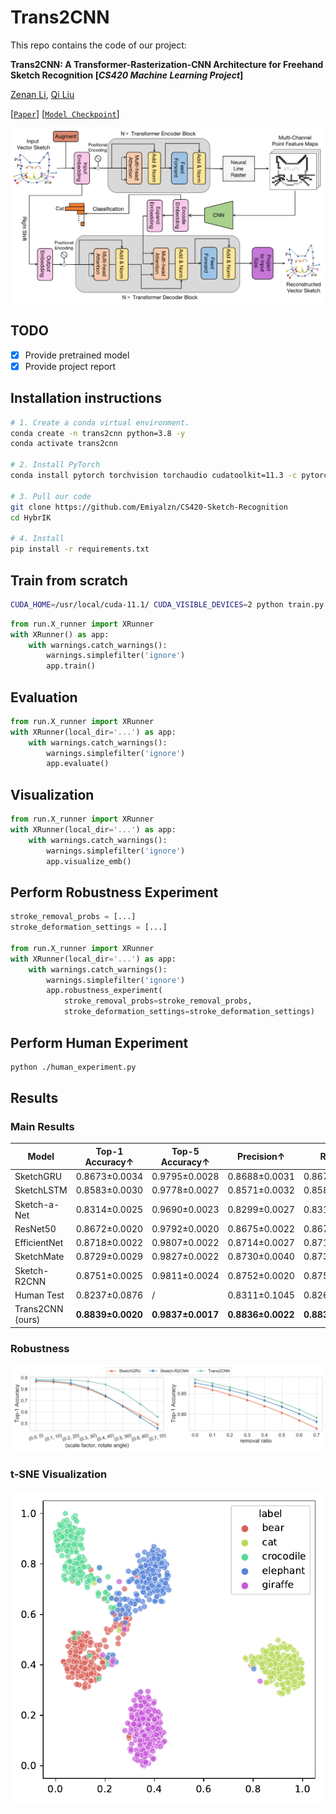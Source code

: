 # Trans2CNN

This repo contains the code of our project: 

**Trans2CNN: A Transformer-Rasterization-CNN Architecture for Freehand Sketch Recognition [*CS420 Machine Learning Project*]**

[Zenan Li](https://github.com/Emiyalzn), [Qi Liu](https://github.com/Purewhite2019)

[[`Paper`](https://github.com/Emiyalzn/CS420-Sketch-Recognition/blob/main/project_report.pdf)] [[`Model Checkpoint`](https://drive.google.com/drive/folders/1frGandm0SpVK9wcgmEk1bfdpFyapPMgs?usp=sharing)]

![trans2cnn](figures/framework.png)

## TODO

- [x] Provide pretrained model
- [x] Provide project report

## Installation instructions

```bash
# 1. Create a conda virtual environment.
conda create -n trans2cnn python=3.8 -y
conda activate trans2cnn

# 2. Install PyTorch
conda install pytorch torchvision torchaudio cudatoolkit=11.3 -c pytorch

# 3. Pull our code
git clone https://github.com/Emiyalzn/CS420-Sketch-Recognition
cd HybrIK

# 4. Install
pip install -r requirements.txt
```

## Train from scratch

```bash
CUDA_HOME=/usr/local/cuda-11.1/ CUDA_VISIBLE_DEVICES=2 python train.py --data_seq_dir {...} --batch_size {...} --lr {...} --do_reconstruction
```

```python
from run.X_runner import XRunner
with XRunner() as app:
    with warnings.catch_warnings():
        warnings.simplefilter('ignore')
        app.train()
```

## Evaluation

```python
from run.X_runner import XRunner
with XRunner(local_dir='...') as app:
    with warnings.catch_warnings():
        warnings.simplefilter('ignore')
        app.evaluate()
```

## Visualization

```python
from run.X_runner import XRunner
with XRunner(local_dir='...') as app:
    with warnings.catch_warnings():
        warnings.simplefilter('ignore')
        app.visualize_emb()
```

## Perform Robustness Experiment

```python
stroke_removal_probs = [...]
stroke_deformation_settings = [...]

from run.X_runner import XRunner
with XRunner(local_dir='...') as app:
    with warnings.catch_warnings():
        warnings.simplefilter('ignore')
        app.robustness_experiment(
            stroke_removal_probs=stroke_removal_probs,
            stroke_deformation_settings=stroke_deformation_settings)
```

## Perform Human Experiment

```bash
python ./human_experiment.py
```

## Results

### Main Results

| Model            | Top-1 Accuracy$\uparrow$ | Top-5 Accuracy$\uparrow$ | Precision$\uparrow$ | Recall$\uparrow$  | F1 Score$\uparrow$ |
| ---------------- | ------------------------ | ------------------------ | ------------------- | ----------------- | ------------------ |
| SketchGRU        | 0.8673±0.0034            | 0.9795±0.0028            | 0.8688±0.0031       | 0.8673±0.0034     | 0.8677±0.0033      |
| SketchLSTM       | 0.8583±0.0030            | 0.9778±0.0027            | 0.8571±0.0032       | 0.8583±0.0030     | 0.8573±0.0031      |
| Sketch-a-Net     | 0.8314±0.0025            | 0.9690±0.0023            | 0.8299±0.0027       | 0.8314±0.0025     | 0.8299±0.0027      |
| ResNet50         | 0.8672±0.0020            | 0.9792±0.0020            | 0.8675±0.0022       | 0.8673±0.0020     | 0.8669±0.0021      |
| EfficientNet     | 0.8718±0.0022            | 0.9807±0.0022            | 0.8714±0.0027       | 0.8718±0.0022     | 0.8714±0.0024      |
| SketchMate       | 0.8729±0.0029            | 0.9827±0.0022            | 0.8730±0.0040       | 0.8730±0.0029     | 0.8726±0.0034      |
| Sketch-R2CNN     | 0.8751±0.0025            | 0.9811±0.0024            | 0.8752±0.0020       | 0.8750±0.0026     | 0.8747±0.0021      |
| Human Test       | 0.8237±0.0876            | /                        | 0.8311±0.1045       | 0.8260±0.1475     | 0.8187±0.1015      |
| Trans2CNN (ours) | **0.8839±0.0020**        | **0.9837±0.0017**        | **0.8836±0.0022**   | **0.8839±0.0024** | **0.8834±0.0018**  |

### Robustness

![robustness](figures/robustness.png)

### t-SNE Visualization

![tsne-trans2cnn](figures/trans2cnn_tsne.png)
